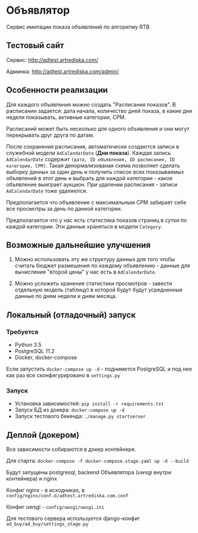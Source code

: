 # Объявлятор

Сервис имитации показа объявлений по алгоритму RTB

## Тестовый сайт

Сервис: http://adtest.artrediska.com/

Админка: http://adtest.artrediska.com/admin/

## Особенности реализации

Для каждого объявления можно создать "Расписания показов". В расписании задается: дата начала, количество дней показа, в какие дни недели показывать, активные категории, CPM.

Расписаний может быть несколько для одного объявления и они могут перекрывать друг друга по датам. 

После сохранения расписания, автоматически создаются записи в служебной модели `AdCalendarDate` (**Дни показа**). Каждая запись `AdCalendarDate` содержит `(дата, ID объявления, ID расписания, ID категории, CPM)`. Такая денормализованая схема позволяет сделать выборку данных за один день и получить список всех показываемых объявлений в этот день и выбрать для каждой категории - какое объявление выиграет аукцион. При удалении расписания - записи `AdCalendarDate` тоже удаляются.

Предполагается что объявление с максимальным CPM забирает себе все просмотры за день по данной категории.

Предполагается что у нас есть статистика показов страниц в сутки по каждой категории. Эти данные храняться в модели `Category`.

## Возможные дальнейшие улучшения

1. Можно использовать эту же структуру данных для того чтобы считать бюджет размешения по каждому объявлению - данные для вычисления "второй цены" у нас есть в `AdCalendarDate`.

1. Можно усложить хранение статистики просмотров - завести отдельную модель (таблицу) в которой будут будут усредненные данные по дням недели и дням месяца.



## Локальный (отладочный) запуск

### Требуется

- Python 3.5
- PostgreSQL 11.2
- Docker, docker-compose

Если запустить `docker-compose up -d` - поднимется PostgreSQL и под нее как раз все сконфигурировано в `settings.py`

### Запуск

- Установка зависимостей: `pip install -r requirements.txt`
- Запуск БД из докера: `docker-compose up -d`
- Запуск тестового бекенда: `./manage.py startserver`


## Деплой (докером)

Все зависимости собираются в докер контейнере.

Для старта: `docker-compose -f docker-compose.stage.yaml up -d --build`

Будут запущены postgresql, backend Объявлятора (uwsgi внутри контейнера) и nginx

Конфиг nginx - в исходниках, в `config/nginx/conf.d/adtest.artrediska.com.conf`

Конфиг uwsgi - `config/uwsgi/uwsgi.ini`

Для тестового сервера используется django-конфиг `ad_buy/ad_buy/settings_stage.py`



